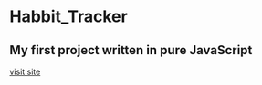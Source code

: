 # Habbit_Tracker
## My first project written in pure JavaScript 
<a href="https://darginid.github.io/Habbit_Tracker">visit site</a>
